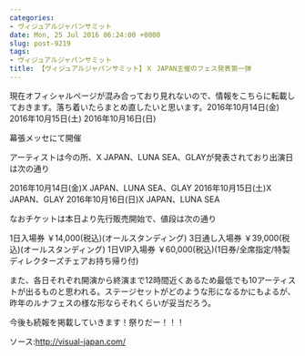 ```yaml
---
categories:
- ヴィジュアルジャパンサミット
date: Mon, 25 Jul 2016 06:24:00 +0000
slug: post-9219
tags:
- ヴィジュアルジャパンサミット
title: 【ヴィジュアルジャパンサミット】Ｘ JAPAN主催のフェス発表第一弾
---
```


現在オフィシャルページが混み合っており見れないので、情報をこちらに転載しておきます。落ち着いたらまとめ直したいと思います。<!--more-->2016年10月14日(金)
2016年10月15日(土)
2016年10月16日(日)

幕張メッセにて開催

アーティストは今の所、X JAPAN、LUNA SEA、GLAYが発表されており出演日は次の通り

2016年10月14日(金)X JAPAN、LUNA SEA、GLAY
2016年10月15日(土)X JAPAN、GLAY
2016年10月16日(日)X JAPAN、LUNA SEA

なおチケットは本日より先行販売開始で、値段は次の通り

1日入場券 ￥14,000(税込)(オールスタンディング)
3日通し入場券 ￥39,000(税込)(オールスタンディング)
1日VIP入場券  ￥60,000(税込)(1日券/全席指定/特製ディレクターズチェアお持ち帰り付)


また、各日それぞれ開演から終演まで12時間近くあるため最低でも10アーティストが出るものと思われる。ステージセットがどのような形になるかにもよるが、昨年のルナフェスの様な形ならそれくらいが妥当だろう。

今後も続報を掲載していきます！祭りだー！！！


ソース:<a href="http://visual-japan.com/">http://visual-japan.com/</a>